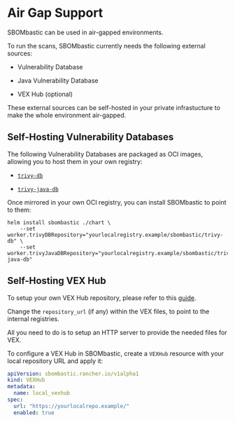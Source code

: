 # Air Gap Support

SBOMbastic can be used in air-gapped environments.

To run the scans, SBOMbastic currently needs the following external sources:

* Vulnerability Database

* Java Vulnerability Database

* VEX Hub (optional)

These external sources can be self-hosted in your private infrastucture to make the whole environment air-gapped.

## Self-Hosting Vulnerability Databases

The following Vulnerability Databases are packaged as OCI images, allowing you to host them in your own registry:

* [`trivy-db`](https://github.com/aquasecurity/trivy-db/pkgs/container/trivy-db)

* [`trivy-java-db`](https://github.com/aquasecurity/trivy-java-db/pkgs/container/trivy-java-db)

Once mirrored in your own OCI registry, you can install SBOMbastic to point to them:

```shell
helm install sbombastic ./chart \
    --set worker.trivyDBRepository="yourlocalregistry.example/sbombastic/trivy-db" \
    --set worker.trivyJavaDBRepository="yourlocalregistry.example/sbombastic/trivy-java-db"
```

## Self-Hosting VEX Hub

To setup your own VEX Hub repository, please refer to this [guide](https://github.com/aquasecurity/trivy/blob/main/docs/docs/advanced/self-hosting.md#make-a-local-copy-1).

Change the `repository_url` (if any) within the VEX files, to point to the internal registries.

All you need to do is to setup an HTTP server to provide the needed files for VEX.

To configure a VEX Hub in SBOMbastic, create a `VEXHub` resource with your local repository URL and apply it:

```yaml
apiVersion: sbombastic.rancher.io/v1alpha1
kind: VEXHub
metadata:
  name: local_vexhub
spec:
  url: "https://yourlocalrepo.example/"
  enabled: true
```
